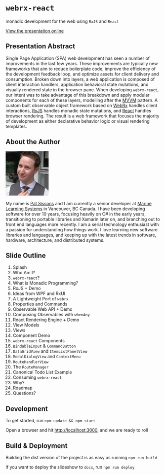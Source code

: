# `webrx-react`

monadic development for the web using `RxJS` and `React`

[View the presentation online](https://marinels.github.io/presentation-webrx-react/)

## Presentation Abstract

Single Page Application (SPA) web development has seen a number of improvements in the last few years. These improvements are typically new frameworks that aim to reduce boilerplate code, improve the efficiency of the development feedback loop, and optimize assets for client delivery and consumption. Broken down into layers, a web application is composed of client interaction handlers, application behavioral state mutations, and visually rendered state in the browser pane. When developing `webrx-react`, our intent was to take advantage of this breakdown and apply modular components for each of these layers, modelling after the [MVVM](https://en.wikipedia.org/wiki/Model%E2%80%93view%E2%80%93viewmodel) pattern. A custom built observable object framework based on [WebRx](https://github.com/WebRxJS/WebRx) handles client interactions, [RxJS](https://github.com/ReactiveX/rxjs/) handles monadic state mutations, and [React](https://facebook.github.io/react/) handles browser rendering. The result is a web framework that focuses the majority of development as either declarative behavior logic or visual rendering templates.

## About the Author

![me](https://github.com/marinels/presentation-webrx-react/raw/master/assets/me.png)

My name is [Pat Sissons](https://github.com/patsissons) and I am currently a senior developer at [Marine Learning Systems](https://github.com/marinels) in Vancouver, BC Canada. I have been developing software for over 10 years, focusing heavily on C# in the early years, transitioning to portable libraries and Xamarin later on, and branching out to front end languages more recently. I am a serial technology enthusiast with a passion for understanding how things work. I love learning new software libraries and languages, and keeping up with the latest trends in software, hardware, architecture, and distributed systems.

## Slide Outline

1. Splash
1. Who Am I?
1. `webrx-react`?
1. What is Monadic Programming?
1. RxJS + Demo
1. Ideas from WPF and RxUI
1. A Lightweight Port of `webrx`
1. Properties and Commands
1. Observable Web API + Demo
1. Composing Observables with `whenAny`
1. React Rendering Engine + Demo
1. View Models
1. Views
1. Component Demo
1. `webrx-react` Components
1. `BindableInput` & `CommandButton`
1. `DataGridView` and `ItemListPanelView`
1. `ModalDialogView` and `ContextMenu`
1. `RouteHandlerView`
1. The `RouteManager`
1. Canonical Todo List Example
1. Consuming `webrx-react`
1. Why?
1. Roadmap
1. Questions?

## Development

To get started, run `npm update && npm start`

Open a browser and hit [http://localhost:3000](http://localhost:3000), and we are ready to roll

## Build & Deployment

Building the dist version of the project is as easy as running `npm run build`

If you want to deploy the slideshow to `docs`, run `npm run deploy`
